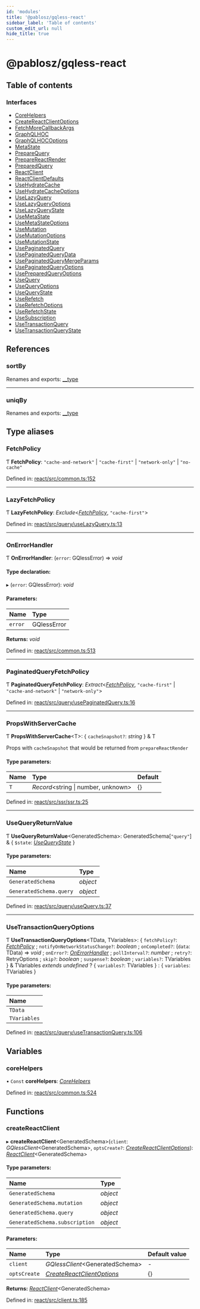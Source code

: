 ```yaml
---
id: 'modules'
title: '@pablosz/gqless-react'
sidebar_label: 'Table of contents'
custom_edit_url: null
hide_title: true
---
```


# @pablosz/gqless-react

## Table of contents

### Interfaces

- [CoreHelpers](interfaces/corehelpers.md)
- [CreateReactClientOptions](interfaces/createreactclientoptions.md)
- [FetchMoreCallbackArgs](interfaces/fetchmorecallbackargs.md)
- [GraphQLHOC](interfaces/graphqlhoc.md)
- [GraphQLHOCOptions](interfaces/graphqlhocoptions.md)
- [MetaState](interfaces/metastate.md)
- [PrepareQuery](interfaces/preparequery.md)
- [PrepareReactRender](interfaces/preparereactrender.md)
- [PreparedQuery](interfaces/preparedquery.md)
- [ReactClient](interfaces/reactclient.md)
- [ReactClientDefaults](interfaces/reactclientdefaults.md)
- [UseHydrateCache](interfaces/usehydratecache.md)
- [UseHydrateCacheOptions](interfaces/usehydratecacheoptions.md)
- [UseLazyQuery](interfaces/uselazyquery.md)
- [UseLazyQueryOptions](interfaces/uselazyqueryoptions.md)
- [UseLazyQueryState](interfaces/uselazyquerystate.md)
- [UseMetaState](interfaces/usemetastate.md)
- [UseMetaStateOptions](interfaces/usemetastateoptions.md)
- [UseMutation](interfaces/usemutation.md)
- [UseMutationOptions](interfaces/usemutationoptions.md)
- [UseMutationState](interfaces/usemutationstate.md)
- [UsePaginatedQuery](interfaces/usepaginatedquery.md)
- [UsePaginatedQueryData](interfaces/usepaginatedquerydata.md)
- [UsePaginatedQueryMergeParams](interfaces/usepaginatedquerymergeparams.md)
- [UsePaginatedQueryOptions](interfaces/usepaginatedqueryoptions.md)
- [UsePreparedQueryOptions](interfaces/usepreparedqueryoptions.md)
- [UseQuery](interfaces/usequery.md)
- [UseQueryOptions](interfaces/usequeryoptions.md)
- [UseQueryState](interfaces/usequerystate.md)
- [UseRefetch](interfaces/userefetch.md)
- [UseRefetchOptions](interfaces/userefetchoptions.md)
- [UseRefetchState](interfaces/userefetchstate.md)
- [UseSubscription](interfaces/usesubscription.md)
- [UseTransactionQuery](interfaces/usetransactionquery.md)
- [UseTransactionQueryState](interfaces/usetransactionquerystate.md)

## References

### sortBy

Renames and exports: [\_\_type](interfaces/usepaginatedquerymergeparams.md#__type)

---

### uniqBy

Renames and exports: [\_\_type](interfaces/usepaginatedquerymergeparams.md#__type)

## Type aliases

### FetchPolicy

Ƭ **FetchPolicy**: `"cache-and-network"` \| `"cache-first"` \| `"network-only"` \| `"no-cache"`

Defined in: [react/src/common.ts:152](https://github.com/PabloSzx/gqless/blob/master/packages/react/src/common.ts#L152)

---

### LazyFetchPolicy

Ƭ **LazyFetchPolicy**: _Exclude_<[_FetchPolicy_](modules.md#fetchpolicy), `"cache-first"`\>

Defined in: [react/src/query/useLazyQuery.ts:13](https://github.com/PabloSzx/gqless/blob/master/packages/react/src/query/useLazyQuery.ts#L13)

---

### OnErrorHandler

Ƭ **OnErrorHandler**: (`error`: GQlessError) => _void_

#### Type declaration:

▸ (`error`: GQlessError): _void_

#### Parameters:

| Name    | Type        |
| :------ | :---------- |
| `error` | GQlessError |

**Returns:** _void_

Defined in: [react/src/common.ts:513](https://github.com/PabloSzx/gqless/blob/master/packages/react/src/common.ts#L513)

---

### PaginatedQueryFetchPolicy

Ƭ **PaginatedQueryFetchPolicy**: _Extract_<[_FetchPolicy_](modules.md#fetchpolicy), `"cache-first"` \| `"cache-and-network"` \| `"network-only"`\>

Defined in: [react/src/query/usePaginatedQuery.ts:16](https://github.com/PabloSzx/gqless/blob/master/packages/react/src/query/usePaginatedQuery.ts#L16)

---

### PropsWithServerCache

Ƭ **PropsWithServerCache**<T\>: { `cacheSnapshot?`: _string_ } & T

Props with `cacheSnapshot` that would be returned from `prepareReactRender`

#### Type parameters:

| Name | Type                                 | Default |
| :--- | :----------------------------------- | :------ |
| `T`  | _Record_<string \| number, unknown\> | {}      |

Defined in: [react/src/ssr/ssr.ts:25](https://github.com/PabloSzx/gqless/blob/master/packages/react/src/ssr/ssr.ts#L25)

---

### UseQueryReturnValue

Ƭ **UseQueryReturnValue**<GeneratedSchema\>: GeneratedSchema[``"query"``] & { `$state`: [_UseQueryState_](interfaces/usequerystate.md) }

#### Type parameters:

| Name                    | Type     |
| :---------------------- | :------- |
| `GeneratedSchema`       | _object_ |
| `GeneratedSchema.query` | _object_ |

Defined in: [react/src/query/useQuery.ts:37](https://github.com/PabloSzx/gqless/blob/master/packages/react/src/query/useQuery.ts#L37)

---

### UseTransactionQueryOptions

Ƭ **UseTransactionQueryOptions**<TData, TVariables\>: { `fetchPolicy?`: [_FetchPolicy_](modules.md#fetchpolicy) ; `notifyOnNetworkStatusChange?`: _boolean_ ; `onCompleted?`: (`data`: TData) => _void_ ; `onError?`: [_OnErrorHandler_](modules.md#onerrorhandler) ; `pollInterval?`: _number_ ; `retry?`: RetryOptions ; `skip?`: _boolean_ ; `suspense?`: _boolean_ ; `variables?`: TVariables } & TVariables _extends_ _undefined_ ? { `variables?`: TVariables } : { `variables`: TVariables }

#### Type parameters:

| Name         |
| :----------- |
| `TData`      |
| `TVariables` |

Defined in: [react/src/query/useTransactionQuery.ts:106](https://github.com/PabloSzx/gqless/blob/master/packages/react/src/query/useTransactionQuery.ts#L106)

## Variables

### coreHelpers

• `Const` **coreHelpers**: [_CoreHelpers_](interfaces/corehelpers.md)

Defined in: [react/src/common.ts:524](https://github.com/PabloSzx/gqless/blob/master/packages/react/src/common.ts#L524)

## Functions

### createReactClient

▸ **createReactClient**<GeneratedSchema\>(`client`: _GQlessClient_<GeneratedSchema\>, `optsCreate?`: [_CreateReactClientOptions_](interfaces/createreactclientoptions.md)): [_ReactClient_](interfaces/reactclient.md)<GeneratedSchema\>

#### Type parameters:

| Name                           | Type     |
| :----------------------------- | :------- |
| `GeneratedSchema`              | _object_ |
| `GeneratedSchema.mutation`     | _object_ |
| `GeneratedSchema.query`        | _object_ |
| `GeneratedSchema.subscription` | _object_ |

#### Parameters:

| Name         | Type                                                                 | Default value |
| :----------- | :------------------------------------------------------------------- | :------------ |
| `client`     | _GQlessClient_<GeneratedSchema\>                                     | -             |
| `optsCreate` | [_CreateReactClientOptions_](interfaces/createreactclientoptions.md) | {}            |

**Returns:** [_ReactClient_](interfaces/reactclient.md)<GeneratedSchema\>

Defined in: [react/src/client.ts:185](https://github.com/PabloSzx/gqless/blob/master/packages/react/src/client.ts#L185)
